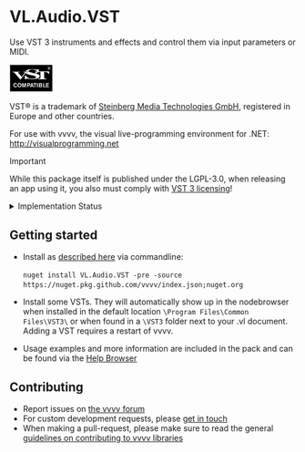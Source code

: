 # VL.Audio.VST
Use VST 3 instruments and effects and control them via input parameters or MIDI. 

<img src=".github/images/vst.png" width="15%" alt="VST Compatiblen" />

VST® is a trademark of [Steinberg Media Technologies GmbH](https://www.steinberg.net/), registered in Europe and other countries.

For use with vvvv, the visual live-programming environment for .NET: http://visualprogramming.net

> [!IMPORTANT]
> While this package itself is published under the LGPL-3.0, when releasing an app using it, you also must comply with [VST 3 licensing](https://steinbergmedia.github.io/vst3_dev_portal/pages/VST+3+Licensing/What+are+the+licensing+options.html)!

<details> <summary>Implementation Status</summary>
Compare [VST 3 Technical Documentation](https://steinbergmedia.github.io/vst3_dev_portal/pages/Technical+Documentation/Index.html)

| Implemented Interfaces | Status  |
| ------------- | ------------- |
| IAttributeList | done |
| IComponentHandler | parameter editing yes, restart calls ignored |
| IEventList | done |
| IUnitHandler | done |
| IHostApplication | done |
| IMessage | done |
| IParamValueQueue | done |
| IParameterChanges | done |
| IPlugFrame | done |

| Consumed Interfaces (from the plugin) | Status  |
| ------------- | ------------- |
| IComponent | state yes, bus count and info only main, IO mode no |
| IAudioProcessor | assuming stereo only |
| IEditController | done |
| IConnectionPoint | yes, using a connection proxy which ensures any notifications are done on main thread |
| IUnitInfo | only to read hierachy when creating channels for parameters |
| IProgramListData | no |
| IUnitData | no |
| IPlugView | sizing yes, keyboard handling no |

| Additional | Status  |
| ------------- | ------------- |
| Multiple Dynamic I/O Support | no |
| Silence flags | no |
| Parameter MIDI Mapping | yes |
| Parameter Finder | no |
| Audio Presentation Latency | no |
| Dirty State, Open Editor Request and UI Group Editing Support | no |
| KnobMode, Open Help & Open Aboutbox | no |
| Note Expression | no |
| Key Switch | no |
| Remote Presentation of Parameters | no |
| Context Menu | no |
| Enhanced Linked Parameters | no |
| iOS Inter-App Audio | no |
| Preset Meta-Information | no |
| Channel Context Info | no |
| Unit-Bus Assignment Change | no |
| Prefetchable | no |
| Automation State | no |
| PlugView Content Scaling | yes |
| Request Bus Activation | no |
| UI Snapshots | no |
| NoteExpression Physical UI Mapping | no |
| Legacy MIDI CC Out Event | no |
| MIDI Learn | yes |
| Host Query Interface support | no |
| MPE support for Wrappers | no |
| Parameter Function Name | no |
| Progress display | no |
| Process Context Requirements | no |
| Control Voltage Bus Flag | no |
| Module Info and Plug-in Compatibility | no |
| Get Current SystemTime | no |
| Process  Requirements | no |
| Data Transfert Between Processor/Controller | no |
| Remap Parameter ID | no |
</details> 

## Getting started
- Install as [described here](https://thegraybook.vvvv.org/reference/hde/managing-nugets.html) via commandline:

    `nuget install VL.Audio.VST -pre -source https://nuget.pkg.github.com/vvvv/index.json;nuget.org`

- Install some VSTs. They will automatically show up in the nodebrowser when installed in the default location `\Program Files\Common Files\VST3\` or when found in a `\VST3` folder next to your .vl document. Adding a VST requires a restart of vvvv.
- Usage examples and more information are included in the pack and can be found via the [Help Browser](https://thegraybook.vvvv.org/reference/hde/findinghelp.html)

## Contributing
- Report issues on [the vvvv forum](https://discourse.vvvv.org/c/vvvv-gamma/28)
- For custom development requests, please [get in touch](mailto:devvvvs@vvvv.org)
- When making a pull-request, please make sure to read the general [guidelines on contributing to vvvv libraries](https://thegraybook.vvvv.org/reference/extending/contributing.html)
